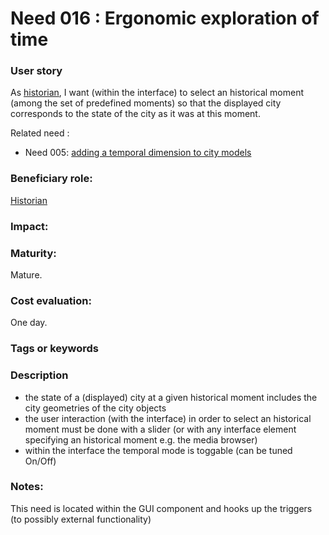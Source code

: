 # Need 016 : Ergonomic exploration of time
 

### User story
As [historian](https://github.com/MEPP-team/RICT/blob/master/Doc/Devel/Needs/Roles.md#city-knowledgeable-person), I want (within the interface) to select an historical moment (among the set of predefined moments) so that the displayed city corresponds to the state of the city as it was at this moment.

Related need :
* Need 005: [adding a temporal dimension to city models](Need005.md)

### Beneficiary role:
[Historian](https://github.com/MEPP-team/RICT/blob/master/Doc/Devel/Needs/Roles.md#city-knowledgeable-person)

### Impact: 

### Maturity:
Mature.

### Cost evaluation:
One day.

### Tags or keywords

### Description
- the state of a (displayed) city at a given historical moment includes the city geometries of the city objects 
- the user interaction (with the interface) in order to select an historical moment must be done with a slider (or with any interface element specifying an historical moment e.g. the media browser)
- within the interface the temporal mode is toggable (can be tuned On/Off)

### Notes:
This need is located within the GUI component and hooks up the triggers (to possibly external functionality)

